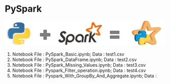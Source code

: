# PySpark

<img src="PySpark.png" >

1. Notebook File : PySpark_Basic.ipynb; Data : test1.csv
2. Notebook File : PySpark_DataFrame.ipynb; Data : test2.csv
3. Notebook File : PySpark_Missing_Values.ipynb; Data : test3.csv
4. Notebook File : Pyspark_Filter_operation.ipynb; Data : test4.csv
5. Notebook File : Pyspark_With_GroupBy_And_Aggregate.ipynb; Data : 
